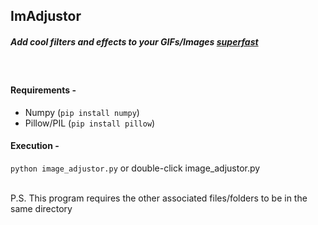## ImAdjustor
##### _Add cool filters and effects to your GIFs/Images_ <ins>_superfast_</ins>
<br>

#### Requirements -
- Numpy (`pip install numpy`)
- Pillow/PIL (`pip install pillow`)

#### Execution -
`python image_adjustor.py` or double-click image_adjustor.py

<br>
P.S. This program requires the other associated files/folders to be in the same directory
